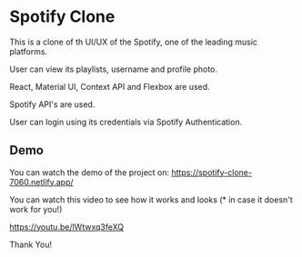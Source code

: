 
# Spotify Clone

This is a clone of th UI/UX of the Spotify, one of the leading music platforms.

User can view its playlists, username and profile photo.

React, Material UI, Context API and Flexbox are used.

Spotify API's are used.

User can login using its credentials via Spotify Authentication.

## Demo

You can watch the demo of the project on: https://spotify-clone-7060.netlify.app/


You can watch this video to see how it works and looks (* in case it doesn't work for you!) 

https://youtu.be/lWtwxq3feXQ


Thank You!

